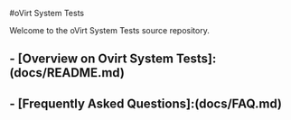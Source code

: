 #oVirt System Tests

Welcome to the oVirt System Tests source repository.


## - [Overview on Ovirt System Tests]:(docs/README.md) ##
## - [Frequently Asked Questions]:(docs/FAQ.md) ##


